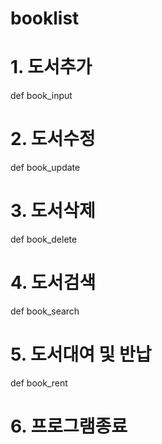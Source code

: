 # booklist

# 1. 도서추가
def book_input

# 2. 도서수정
def book_update

# 3. 도서삭제
def book_delete

# 4. 도서검색
def book_search

# 5. 도서대여 및 반납
def book_rent

# 6. 프로그램종료
